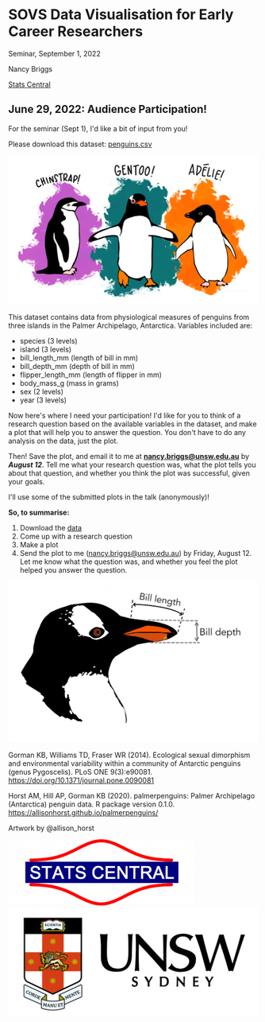 
# SOVS Data Visualisation for Early Career Researchers
Seminar, September 1, 2022
 
Nancy Briggs
 
[Stats Central](https://www.analytical.unsw.edu.au/facilities/stats-central)


## June 29, 2022: Audience Participation!

For the seminar (Sept 1), I'd like a bit of input from you!

Please download this dataset: [penguins.csv](https://nancybriggs.github.io/SOVS_DataViz/penguins.csv)

![](figs/lter_penguins.png)

This dataset contains data from physiological measures of penguins from three islands in the Palmer Archipelago, Antarctica. Variables included are:

- species (3 levels)
- island (3 levels)
- bill_length_mm (length of bill in mm)
- bill_depth_mm (depth of bill in mm)
- flipper_length_mm (length of flipper in mm)
- body_mass_g (mass in grams)
- sex (2 levels)
- year (3 levels)

Now here's where I need your participation! I'd like for you to think of a research question based on the available variables in the dataset, and make a plot that will help you to answer the question.  You don't have to do any analysis on the data, just the plot.

Then!  Save the plot, and email it to me at **nancy.briggs@unsw.edu.au** by **_August 12_**.  Tell me what your research question was, what the plot tells you about that question, and whether you think the plot was successful, given your goals.

I'll use some of the submitted plots in the talk (anonymously)!

**So, to summarise:**

1. Download the [data](https://nancybriggs.github.io/SOVS_DataViz/penguins.csv)
2. Come up with a research question
3. Make a plot
4. Send the plot to me (nancy.briggs@unsw.edu.au) by Friday, August 12. Let me know what the question was, and whether you feel the plot helped you answer the question.

![height=10%](figs/culmen_depth.png)


Gorman KB, Williams TD, Fraser WR (2014). Ecological sexual dimorphism and environmental variability within a community of Antarctic penguins (genus Pygoscelis). PLoS ONE 9(3):e90081. https://doi.org/10.1371/journal.pone.0090081


Horst AM, Hill AP, Gorman KB (2020). palmerpenguins: Palmer Archipelago (Antarctica) penguin data. R package version 0.1.0. 
https://allisonhorst.github.io/palmerpenguins/

Artwork by @allison_horst


![height=70%](figs/logo.png)
![height=10%](figs/unswlandscape.png)




